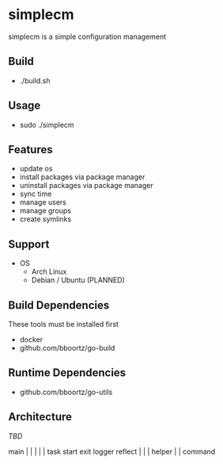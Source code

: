 # simplecm
simplecm is a simple configuration management

## Build

* ./build.sh

## Usage

* sudo ./simplecm

## Features

* update os
* install packages via package manager
* uninstall packages via package manager
* sync time
* manage users
* manage groups
* create symlinks

## Support

* OS
    * Arch Linux
    * Debian / Ubuntu (PLANNED)

## Build Dependencies

These tools must be installed first

* docker
* github.com/bboortz/go-build 

## Runtime Dependencies

* github.com/bboortz/go-utils

## Architecture

*TBD*
   
main
|			|	|	|	|
task			start	exit	logger	reflect
|	|
|	helper
|	|
command

